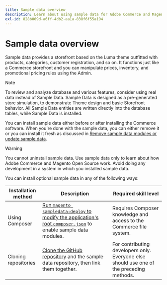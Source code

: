 ```yaml
---
title: Sample data overview
description: Learn about using sample data for Adobe Commerce and Magento Open Source projects.
exl-id: 828b009d-a6ff-4db2-aa1a-838f6f55a194
---
```

# Sample data overview

Sample data provides a storefront based on the Luma theme outfitted with products, categories, customer registration, and so on. It functions just like a Commerce storefront and you can manipulate prices, inventory, and promotional pricing rules using the Admin.

>[!NOTE]
>
>To review and analyze database and various features, consider using real data instead of Sample Data. Sample Data is designed as a pre-generated store simulation, to demonstrate Theme design and basic Storefront behavior. All Sample Data entities are written directly into the database tables, while Sample Data is installed.

You can install sample data either before or after installing the Commerce software. When you're done with the sample data, you can either remove it or you can install it fresh as discussed in [Remove sample data modules or update sample data](remove-or-update.md).

>[!WARNING]
>
>You cannot uninstall sample data. Use sample data only to learn about how Adobe Commerce and Magento Open Source work. Avoid doing any development in a system in which you installed sample data.

You can install optional sample data in any of the following ways:

|Installation method|Description|Required skill level|
|--- |--- |--- |
|Using Composer|[Run `magento sampledata:deploy` to modify the application's root `composer.json`](composer-packages.md) to enable sample data modules.|Requires Composer knowledge and access to the Commerce file system.|
|Cloning repositories|[Clone the GitHub repository](git-repositories.md) and the sample data repository, then link them together.|For contributing developers only. Everyone else should use one of the preceding methods.|
